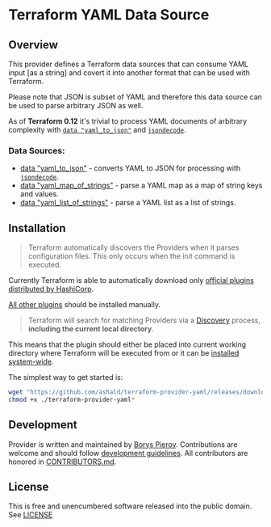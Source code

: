 # Terraform YAML Data Source

## Overview

This provider defines a Terraform data sources that can consume YAML input [as a string] and covert it into another
format that can be used with Terraform.

Please note that JSON is subset of YAML and therefore this data source can be used to parse arbitrary JSON as well.

As of **Terraform 0.12** it's trivial to process YAML documents of arbitrary complexity with
[`data "yaml_to_json"`](./docs/data_source_yaml_to_json.md) and [`jsondecode`](https://www.terraform.io/docs/configuration/functions/jsondecode.html).

### Data Sources:
* [data "yaml_to_json"](./docs/data_source_yaml_to_json.md) - converts YAML to JSON for processing with [`jsondecode`](https://www.terraform.io/docs/configuration/functions/jsondecode.html). 
* [data "yaml_map_of_strings"](./docs/data_source_yaml_map_of_strings.md) - parse a YAML map as a map of string keys and values.
* [data "yaml_list_of_strings"](./docs/data_source_yaml_list_of_strings.md) - parse a YAML list as a list of strings.

## Installation

> Terraform automatically discovers the Providers when it parses configuration files.
> This only occurs when the init command is executed.

Currently Terraform is able to automatically download only
[official plugins distributed by HashiCorp](https://github.com/terraform-providers).

[All other plugins](https://www.terraform.io/docs/providers/type/community-index.html) should be installed manually.

> Terraform will search for matching Providers via a
> [Discovery](https://www.terraform.io/docs/extend/how-terraform-works.html#discovery) process, **including the current
> local directory**.

This means that the plugin should either be placed into current working directory where Terraform will be executed from
or it can be [installed system-wide](https://www.terraform.io/docs/configuration/providers.html#third-party-plugins).

The simplest way to get started is:
```bash
wget "https://github.com/ashald/terraform-provider-yaml/releases/download/v2.1.0/terraform-provider-yaml_v2.1.0_$(uname -s | tr '[:upper:]' '[:lower:]')_amd64"
chmod +x ./terraform-provider-yaml*
```

## Development

Provider is written and maintained by [Borys Pierov](https://github.com/Ashald).
Contributions are welcome and should follow [development guidelines](./docs/development.md).
All contributors are honored in [CONTRIBUTORS.md](./CONTRIBUTORS.md).

## License

This is free and unencumbered software released into the public domain. See [LICENSE](./LICENSE)
